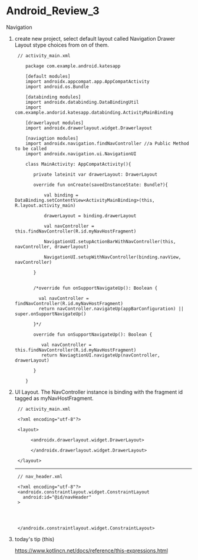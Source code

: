 # Android_Review_3
Navigation 

1. create new project, select default layout called Navigation Drawer Layout stype choices from on of them.

        // activity_main.xml
        
           package com.example.android.katesapp
           
           [default modules]
           import androidx.appcompat.app.AppCompatActivity
           import android.os.Bundle
           
           [databinding modules]
           import androidx.databinding.DataBindingUtil
           import com.example.andorid.katesapp.databinding.ActivityMainBinding
           
           [drawerlayout modules]
           import androidx.drawerlayout.widget.Drawerlayout
           
           [naviagtion modules]
           import androidx.navigation.findNavController //a Public Method to be called
           import androidx.navigation.ui.NavigationUI
           
           class MainActivity: AppCompatActivity(){
           
              private lateinit var drawerLayout: DrawerLayout
           
              override fun onCreate(savedInstanceState: Bundle?){
              
                  val binding = DataBinding.setContentView<ActivityMainBinding>(this, R.layout.activity_main)
                  
                  drawerLayout = binding.drawerLayout
                  
                  val navController = this.findNavController(R.id.myNavHostFragment)
                  
                  NavigationUI.setupActionBarWithNavController(this, navController, drawerlayout)
                  
                  NavigationUI.setupWithNavController(binding.navView, navController)
              
              }
              
           
              /*override fun onSupportNavigateUp(): Boolean {
              
                val navController = findNavController(R.id.myNavHostFragment)
                return navController.navigateUp(appBarConfiguration) || super.onSupportNavigateUp()
               
              }*/
              
              override fun onSupportNavigateUp(): Boolean {
              
                 val navController = this.findNavController(R.id.myNavHostFragment)
                 return NaviagtionUI.navigateUp(navController, drawerLayout)
              
              }
           
           }
           

2. UI Layout. The NavController instance is binding with the fragment id tagged as myNavHostFragment.


        // activity_main.xml 
        
        <?xml encoding="utf-8"?>
        
        <layout>
        
             <androidx.drawerlayout.widget.DrawerLayout>
             
             </androidx.drawerlayout.widget.DrawerLayout>
        
        </layout>
        
      
      ----------------------------------------------------------------------------------
      
      
        // nav_header.xml
        
        <?xml encoding="utf-8"?>
        <androidx.constraintlayout.widget.ConstraintLayout
          android:id="@id/navHeader"
        >
        
          
        
        
        </androidx.constraintlayout.widget.ConstraintLayout>


3. today's tip (this)

   https://www.kotlincn.net/docs/reference/this-expressions.html
